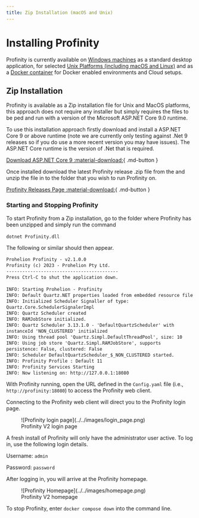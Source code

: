 ```yaml
---
title: Zip Installation (macOS and Unix)
---
```


# Installing Profinity

Profinity is currently available on [Windows machines](./Windows_Installation.md) as a standard desktop application, for selected [Unix Platforms (including macOS and Linux)](./Zip_Installation.md) and as a [Docker container](./Docker_Installation.md) for Docker enabled environments and Cloud setups.

## Zip Installation

Profinity is available as a Zip installation file for Unix and MacOS platforms, this approach does not require any installer but simply requires the files to be ped and run with a version of the Microsoft ASP.NET Core 9.0 runtime.

To use this installation approach firstly download and install a ASP.NET Core 9 or above runtime (note we are currently only testing against .Net 9 releases so if you do use a more recent version you may have issues).  The ASP.NET Core runtime is the version of .Net that is required.

[Download ASP.NET Core 9 :material-download:](https://dotnet.microsoft.com/en-us/download/dotnet/9.0){ .md-button }

Once installed download the latest Profinity release .zip file from the  and unzip the file in to the folder that you wish to run Profinity on.

[Profinity Releases Page :material-download:](https://github.com/Prohelion/Profinity/releases){ .md-button }

### Starting and Stopping Profinity

To start Profinity from a Zip installation, go to the folder where Profinity has been unzipped and simply run the command

`dotnet Profinity.dll`

The following or similar should then appear.

```
Prohelion Profinity - v2.1.0.0
Profinity (c) 2023 - Prohelion Pty Ltd.
------------------------------------------
Press Ctrl-C to shut the application down.

INFO: Starting Prohelion - Profinity
INFO: Default Quartz.NET properties loaded from embedded resource file
INFO: Initialized Scheduler Signaller of type: Quartz.Core.SchedulerSignalerImpl
INFO: Quartz Scheduler created
INFO: RAMJobStore initialized.
INFO: Quartz Scheduler 3.13.1.0 - 'DefaultQuartzScheduler' with instanceId 'NON_CLUSTERED' initialized
INFO: Using thread pool 'Quartz.Simpl.DefaultThreadPool', size: 10
INFO: Using job store 'Quartz.Simpl.RAMJobStore', supports persistence: False, clustered: False
INFO: Scheduler DefaultQuartzScheduler_$_NON_CLUSTERED started.
INFO: Profinity Profile : Default 11
INFO: Profinity Services Starting
INFO: Now listening on: http://127.0.0.1:18080
```

With Profinity running, open the URL defined in the `Config.yaml` file (i.e., `http://profinity:18080`) to access the Profinity web client. 

Connecting to the Profinity web client will direct you to the Profinity login page. 

<figure markdown>
![Profinity login page](../../images/login_page.png)
<figcaption>Profinity V2 login page</figcaption>
</figure>

A fresh install of Profinity will only have the administrator user active. To log in, use the following login details.

Username: `admin`

Password: `password`

After logging in, you will arrive at the Profinity homepage.

<figure markdown>
![Profinity Homepage](../../images/homepage.png)
<figcaption>Profinity V2 homepage</figcaption>
</figure>

To stop Profinity, enter `docker compose down` into the command line.
